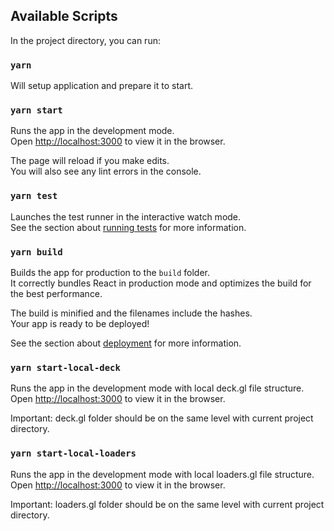 ## Available Scripts

In the project directory, you can run:

### `yarn`

Will setup application and prepare it to start.

### `yarn start`

Runs the app in the development mode.\
Open [http://localhost:3000](http://localhost:3000) to view it in the browser.

The page will reload if you make edits.\
You will also see any lint errors in the console.

### `yarn test`

Launches the test runner in the interactive watch mode.\
See the section about [running tests](https://facebook.github.io/create-react-app/docs/running-tests) for more information.

### `yarn build`

Builds the app for production to the `build` folder.\
It correctly bundles React in production mode and optimizes the build for the best performance.

The build is minified and the filenames include the hashes.\
Your app is ready to be deployed!

See the section about [deployment](https://facebook.github.io/create-react-app/docs/deployment) for more information.

### `yarn start-local-deck`

Runs the app in the development mode with local deck.gl file structure.
Open [http://localhost:3000](http://localhost:3000) to view it in the browser.

Important: deck.gl folder should be on the same level with current project directory.

### `yarn start-local-loaders`

Runs the app in the development mode with local loaders.gl file structure.
Open [http://localhost:3000](http://localhost:3000) to view it in the browser.

Important: loaders.gl folder should be on the same level with current project directory.

